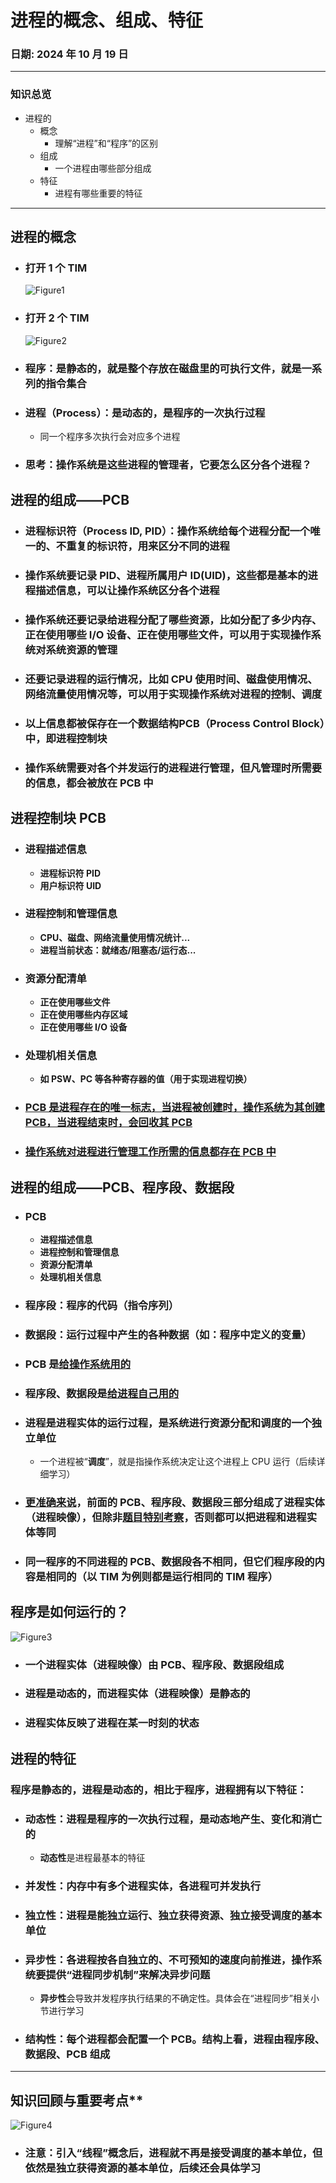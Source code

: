 # 进程的概念、组成、特征

### **日期**: 2024 年 10 月 19 日

---

### 知识总览

- 进程的
  - 概念
    - 理解“进程”和“程序”的区别
  - 组成
    - 一个进程由哪些部分组成
  - 特征
    - 进程有哪些重要的特征

---

## **进程的概念**

- ### **打开 1 个 TIM**
  ![Figure1](../images/2.1_1figure1.png "1个TIM")
- ### **打开 2 个 TIM**
  ![Figure2](../images/2.1_1figure2.png "2个TIM")
- ### **程序**：是**静态的**，就是整个存放在磁盘里的可执行文件，就是一系列的指令集合
- ### **进程（Process）**：是**动态的**，是程序的一次执行过程
  - 同一个程序多次执行会对应多个进程
- ### **思考**：操作系统是这些进程的管理者，它要怎么区分各个进程？

## **进程的组成——PCB**

- ### **进程标识符（Process ID, PID）**：操作系统给每个进程分配一个**唯一的、不重复的**标识符，用来区分不同的进程
- ### **操作系统要记录 PID、进程所属用户 ID(UID)**，这些都是基本的进程描述信息，可以**让操作系统区分各个进程**
- ### **操作系统还要记录给进程分配了哪些资源**，比如分配了多少内存、正在使用哪些 I/O 设备、正在使用哪些文件，可以用于**实现操作系统对系统资源的管理**
- ### **还要记录进程的运行情况**，比如 CPU 使用时间、磁盘使用情况、网络流量使用情况等，可以用于**实现操作系统对进程的控制、调度**
- ### 以上信息都被保存在一个数据结构**PCB**（Process Control Block）中，**即进程控制块**
- ### 操作系统需要对各个并发运行的进程进行管理，**但凡管理时所需要的信息，都会被放在 PCB 中**

## **进程控制块 PCB**

- ### **进程描述信息**
  - **进程标识符 PID**
  - **用户标识符 UID**
- ### **进程控制和管理信息**
  - **CPU、磁盘、网络流量使用情况统计...**
  - **进程当前状态：就绪态/阻塞态/运行态...**
- ### **资源分配清单**
  - **正在使用哪些文件**
  - **正在使用哪些内存区域**
  - **正在使用哪些 I/O 设备**
- ### **处理机相关信息**

  - **如 PSW、PC 等各种寄存器的值（用于实现进程切换）**

- ### **<u>PCB 是进程存在的唯一标志，当进程被创建时，操作系统为其创建 PCB，当进程结束时，会回收其 PCB</u>**

- ### **<u>操作系统对进程进行管理工作所需的信息都存在 PCB 中</u>**

## **进程的组成——PCB、程序段、数据段**

- ### **PCB**
  - **进程描述信息**
  - **进程控制和管理信息**
  - **资源分配清单**
  - **处理机相关信息**
- ### **程序段**：程序的代码（指令序列）
- ### **数据段**：运行过程中产生的各种数据（如：程序中定义的变量）

- ### **PCB 是<u>给操作系统用的</u>**

- ### **程序段、数据段是<u>给进程自己用的</u>**

- ### **进程**是进程实体的**运行过程**，是系统进行**资源分配**和**调度**的一个独立单位
  - 一个进程被“**调度**”，就是指操作系统决定让这个进程上 CPU 运行（后续详细学习）
- ### **<u>更准确来说</u>**，前面的 **PCB、程序段、数据段**三部分组成了**进程实体**（**进程映像**），但除非<u>**题目特别考察**</u>，否则都可以把进程和进程实体等同

- ### 同一程序的不同进程的 **PCB、数据段各不相同**，但它们**程序段的内容是相同的**（以 TIM 为例则都是运行相同的 TIM 程序）

## **程序是如何运行的？**

![Figure3](../images/2.1_1figure3.jpg "程序运行")

- ### 一个**进程实体（进程映像）由 PCB、程序段、数据段组成**
- ### **进程**是**动态**的，而**进程实体（进程映像）是静态的**
- ### **进程实体**反映了**进程**在某一时刻的**状态**

## **进程的特征**

### 程序是静态的，进程是动态的，相比于程序，进程拥有以下特征：

- ### **动态性**：进程是程序的一次执行过程，是动态地产生、变化和消亡的
  - **动态性**是进程最基本的特征
- ### **并发性**：内存中有多个进程实体，各进程可并发执行
- ### **独立性**：进程是能独立运行、独立获得资源、独立接受调度的基本单位
- ### **异步性**：各进程按各自独立的、不可预知的速度向前推进，操作系统要提供“进程同步机制”来解决异步问题
  - **异步性**会导致并发程序执行结果的不确定性。具体会在“进程同步”相关小节进行学习
- ### **结构性**：每个进程都会配置一个 PCB。结构上看，进程由程序段、数据段、PCB 组成

---

## 知识回顾与重要考点\*\*

![Figure4](../images/2.1_1figure4.jpg "总结")

- ### **注意**：引入“**线程**”概念后，进程就不再是**接受调度的基本单位**，但依然是**独立获得资源的基本单位**，后续还会具体学习
